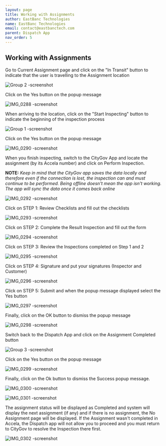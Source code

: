 ```yaml
---
layout: page
title: Working with Assignments
author: EastBanc Technologies
name: EastBanc Technologies
email: contact@eastbanctech.com
parent: Dispatch App
nav_order: 5
---
```


<section id="working-with-assignments" markdown="1">

# Working with Assignments

Go to Current Assignment page and click on the "In Transit" button to indicate that the user is travelling to the Assignment location

![Group 2 -screenshot](../images/dispatch-app/da-full-cycle/working-with-assignments1.png)

Click on the Yes button on the popup message

![IMG_0288 -screenshot](../images/dispatch-app/da-full-cycle/working-with-assignments2.png)

When arriving to the location, click on the "Start Inspecting" button to indicate the beginning of the inspection process

![Group 1 -screenshot](../images/dispatch-app/da-full-cycle/working-with-assignments3.png)

Click on the Yes button on the popup message

![IMG_0290 -screenshot](../images/dispatch-app/da-full-cycle/working-with-assignments4.png)

When you finish inspecting, switch to the CityGov App and locate the assignment (by its Accela number) and click on Perform Inspection.

 **NOTE:** _Keep in mind that the CityGov app saves the data locally and therefore even if the connection is lost, the inspection can and must continue to be performed. Being offline doesn't mean the app isn't working. The app will sync the data once it comes back online_

![IMG_0292 -screenshot](../images/dispatch-app/da-full-cycle/working-with-assignments5.png)

Click on STEP 1: Review Checklists and fill out the checklists

![IMG_0293 -screenshot](../images/dispatch-app/da-full-cycle/working-with-assignments6.png)

Click on STEP 2: Complete the Result Inspection and fill out the form

![IMG_0294 -screenshot](../images/dispatch-app/da-full-cycle/working-with-assignments7.png)

Click on STEP 3: Review the Inspections completed on Step 1 and 2

![IMG_0295 -screenshot](../images/dispatch-app/da-full-cycle/working-with-assignments8.png)

Click on STEP 4: Signature and put your signatures (Inspector and Customer)

![IMG_0296 -screenshot](../images/dispatch-app/da-full-cycle/working-with-assignments9.png)

Click on STEP 5: Submit and when the popup message displayed select the Yes button

![IMG_0297 -screenshot](../images/dispatch-app/da-full-cycle/working-with-assignments10.png)

Finally, click on the OK button to dismiss the popup message

![IMG_0298 -screenshot](../images/dispatch-app/da-full-cycle/working-with-assignments11.png)

Switch back to the Dispatch App and click on the Assignment Completed button

![Group 3 -screenshot](../images/dispatch-app/da-full-cycle/working-with-assignments12.png)

Click on the Yes button on the popup message

![IMG_0299 -screenshot](../images/dispatch-app/da-full-cycle/working-with-assignments13.png)

Finally, click on the Ok button to dismiss the Success popup message.

![IMG_0300 -screenshot](../images/dispatch-app/da-full-cycle/working-with-assignments14.png)

![IMG_0301 -screenshot](../images/dispatch-app/da-full-cycle/working-with-assignments15.png)

The assignment status will be displayed as Completed and system will display the next assignment (if any) and if there is no assignment, the No Assignment page will be displayed. If the Assignment wasn't completed in Accela, the Dispatch app will not allow you to proceed and you must return to CityGov to resolve the Inspection there first.

![IMG_0302 -screenshot](../images/dispatch-app/da-full-cycle/working-with-assignments16.png)

</section>

